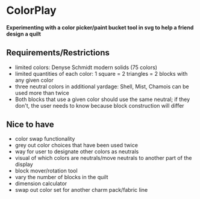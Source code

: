 # ColorPlay

#### Experimenting with a color picker/paint bucket tool in svg to help a friend design a quilt

## Requirements/Restrictions

* limited colors: Denyse Schmidt modern solids (75 colors)
* limited quantities of each color: 1 square = 2 triangles = 2 blocks with any given color
* three neutral colors in additional yardage: Shell, Mist, Chamois can be used more than twice
* Both blocks that use a given color should use the same neutral; if they don't, the user needs to know because block construction will differ

## Nice to have

* color swap functionality
* grey out color choices that have been used twice
* way for user to designate other colors as neutrals
* visual of which colors are neutrals/move neutrals to another part of the display
* block mover/rotation tool
* vary the number of blocks in the quilt
* dimension calculator
* swap out color set for another charm pack/fabric line

